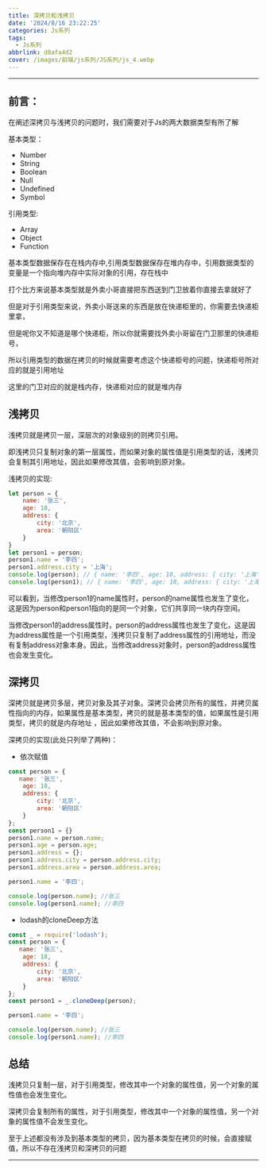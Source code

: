 ```yaml
---
title: 深拷贝和浅拷贝
date: '2024/8/16 23:22:25'
categories: Js系列
tags:
  - Js系列
abbrlink: d8afa4d2
cover: /images/前端/js系列/JS系列/js_4.webp
---
```

---
## 前言：

在阐述深拷贝与浅拷贝的问题时，我们需要对于Js的两大数据类型有所了解

基本类型：
- Number
- String
- Boolean
- Null
- Undefined
- Symbol

引用类型: 
- Array
- Object
- Function

基本类型数据保存在在栈内存中,引用类型数据保存在堆内存中，引用数据类型的变量是一个指向堆内存中实际对象的引用，存在栈中

打个比方来说基本类型就是外卖小哥直接把东西送到门卫放着你直接去拿就好了

但是对于引用类型来说，外卖小哥送来的东西是放在快递柜里的，你需要去快递柜里拿，

但是呢你又不知道是哪个快递柜，所以你就需要找外卖小哥留在门卫那里的快递柜号，

所以引用类型的数据在拷贝的时候就需要考虑这个快递柜号的问题，快递柜号所对应的就是引用地址

这里的门卫对应的就是栈内存，快递柜对应的就是堆内存

## 浅拷贝

浅拷贝就是拷贝一层，深层次的对象级别的则拷贝引用。

即浅拷贝只复制对象的第一层属性，而如果对象的属性值是引用类型的话，浅拷贝会复制其引用地址，因此如果修改其值，会影响到原对象。

浅拷贝的实现:

``` js
let person = {
    name: '张三',
    age: 18,
    address: {
        city: '北京',
        area: '朝阳区'
    }
}
let person1 = person;
person1.name = '李四';
person1.address.city = '上海';
console.log(person); // { name: '李四', age: 18, address: { city: '上海', area: '朝阳区' } }
console.log(person1); // { name: '李四', age: 18, address: { city: '上海', area: '朝阳区' } }
```

可以看到，当修改person1的name属性时，person的name属性也发生了变化，这是因为person和person1指向的是同一个对象，它们共享同一块内存空间。

当修改person1的address属性时，person的address属性也发生了变化，这是因为address属性是一个引用类型，浅拷贝只复制了address属性的引用地址，而没有复制address对象本身。因此，当修改address对象时，person的address属性也会发生变化。

## 深拷贝

深拷贝就是拷贝多层，拷贝对象及其子对象。深拷贝会拷贝所有的属性，并拷贝属性指向的内存，如果属性是基本类型，拷贝的就是基本类型的值，如果属性是引用类型，拷贝的就是内存地址 ，因此如果修改其值，不会影响到原对象。

深拷贝的实现(此处只列举了两种)：

- 依次赋值
```js
const person = {
   name: '张三',
    age: 18,
    address: {
        city: '北京',
        area: '朝阳区'
    }
};
const person1 = {}
person1.name = person.name;
person1.age = person.age;
person1.address = {};
person1.address.city = person.address.city;
person1.address.area = person.address.area;

person1.name = '李四';

console.log(person.name); //张三
console.log(person1.name); //李四
```

- lodash的cloneDeep方法
```js
const _ = require('lodash');
const person = {
   name: '张三',
    age: 18,
    address: {
        city: '北京',
        area: '朝阳区'
    }
};
const person1 = _.cloneDeep(person);

person1.name = '李四';

console.log(person.name); //张三
console.log(person1.name); //李四
```

## 总结

浅拷贝只复制一层，对于引用类型，修改其中一个对象的属性值，另一个对象的属性值也会发生变化。

深拷贝会复制所有的属性，对于引用类型，修改其中一个对象的属性值，另一个对象的属性值不会发生变化。

至于上述都没有涉及到基本类型的拷贝，因为基本类型在拷贝的时候，会直接赋值，所以不存在浅拷贝和深拷贝的问题

---